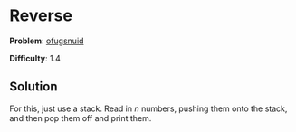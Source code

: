 # Reverse

**Problem**: [ofugsnuid](https://open.kattis.com/problems/ofugsnuid)

**Difficulty**: 1.4

## Solution

For this, just use a stack. Read in *n* numbers, pushing them onto the stack, and then pop them off and print them.

